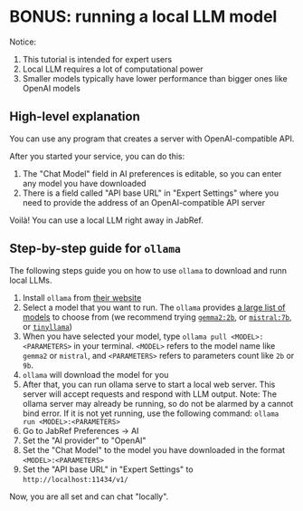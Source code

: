 # BONUS: running a local LLM model

Notice:

1. This tutorial is intended for expert users
2. Local LLM requires a lot of computational power
3. Smaller models typically have lower performance than bigger ones like OpenAI models

## High-level explanation

You can use any program that creates a server with OpenAI-compatible API.

After you started your service, you can do this:

1. The "Chat Model" field in AI preferences is editable, so you can enter any model you have downloaded
2. There is a field called "API base URL" in "Expert Settings" where you need to provide the address of an OpenAI-compatible API server

Voilà! You can use a local LLM right away in JabRef.

## Step-by-step guide for `ollama`

The following steps guide you on how to use `ollama` to download and runn local LLMs.

1. Install `ollama` from [their website](https://ollama.com/download)
2. Select a model that you want to run. The `ollama` provides [a large list of models](https://ollama.com/library) to choose from (we recommend trying [`gemma2:2b`](https://ollama.com/library/gemma2:2b), or [`mistral:7b`](https://ollama.com/library/mistral), or [`tinyllama`](https://ollama.com/library/tinyllama))
3. When you have selected your model, type `ollama pull <MODEL>:<PARAMETERS>` in your terminal. `<MODEL>` refers to the model name like `gemma2` or `mistral`, and `<PARAMETERS>` refers to parameters count like `2b` or `9b`.
4. `ollama` will download the model for you
5. After that, you can run ollama serve to start a local web server. This server will accept requests and respond with LLM output. Note: The ollama server may already be running, so do not be alarmed by a cannot bind error. If it is not yet running, use the following command: `ollama run <MODEL>:<PARAMETERS>`
6. Go to JabRef Preferences -> AI
7. Set the "AI provider" to "OpenAI"
8. Set the "Chat Model" to the model you have downloaded in the format `<MODEL>:<PARAMETERS>`
9. Set the "API base URL" in "Expert Settings" to `http://localhost:11434/v1/`

Now, you are all set and can chat "locally".
